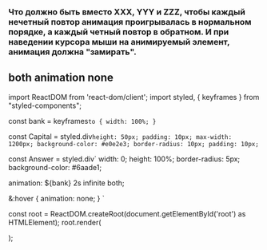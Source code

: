 ### Что должно быть вместо XXX, YYY и ZZZ, чтобы каждый нечетный повтор анимация проигрывалась в нормальном порядке, а каждый четный повтор в обратном. И при наведении курсора мыши на анимируемый элемент, анимация должна "замирать".
## both animation none

import ReactDOM from 'react-dom/client';
import styled, { keyframes } from "styled-components";

const bank = keyframes`
  to {
    width: 100%;
  }
`

const Capital = styled.div`
  height: 50px;
  padding: 10px;
  max-width: 1200px;
  background-color: #e0e2e3;
  border-radius: 10px;
  padding: 10px;
`

const Answer = styled.div`
  width: 0;
  height: 100%;
  border-radius: 5px;
  background-color: #6aade1;
  <!-- animation: ${bank} 2s infinite XXX; -->
  animation: ${bank} 2s infinite both;

  &:hover {
    <!-- YYY: ZZZ; -->
    animation: none;
  }
`

const root = ReactDOM.createRoot(document.getElementById('root') as HTMLElement);
root.render(
    <div className="App">
      <Capital>
        <Answer />
      </Capital>
    </div>
);